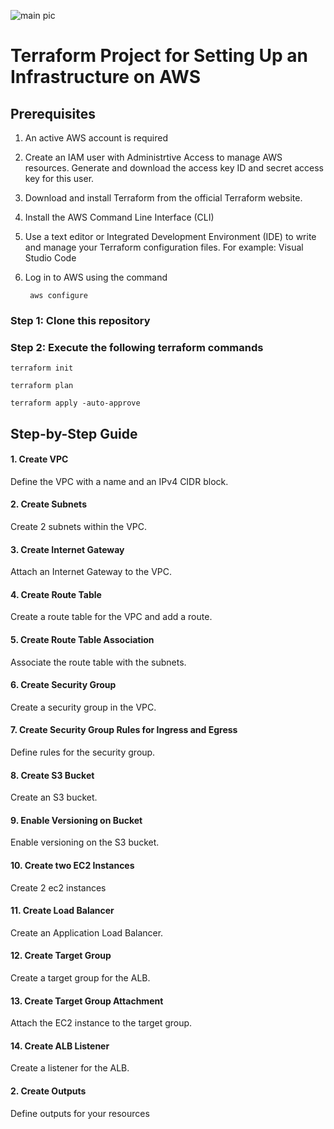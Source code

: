 ![main pic](https://github.com/arifdevopstech/aws-terraform-project/assets/173038026/ad8a781a-ef84-41a7-80fd-feaaf277bc08)

# Terraform Project for Setting Up an Infrastructure on AWS

## Prerequisites

1. An active AWS account is required
2. Create an IAM user with Administrtive Access to manage AWS resources. Generate and download the access key ID and secret access key for this user.
3. Download and install Terraform from the official Terraform website.
4. Install the AWS Command Line Interface (CLI)
5. Use a text editor or Integrated Development Environment (IDE) to write and manage your Terraform configuration files. For example: Visual Studio Code
6. Log in to AWS using the command

        aws configure
   
### Step 1: Clone this repository

### Step 2: Execute the following terraform commands

    terraform init

    terraform plan

    terraform apply -auto-approve

## Step-by-Step Guide

#### 1. Create VPC
Define the VPC with a name and an IPv4 CIDR block.

#### 2. Create Subnets
Create 2 subnets within the VPC.

#### 3. Create Internet Gateway
Attach an Internet Gateway to the VPC.

#### 4. Create Route Table
Create a route table for the VPC and add a route.

#### 5. Create Route Table Association
Associate the route table with the subnets.

#### 6. Create Security Group
Create a security group in the VPC.

#### 7. Create Security Group Rules for Ingress and Egress
Define rules for the security group.

#### 8. Create S3 Bucket
Create an S3 bucket.

#### 9. Enable Versioning on Bucket
Enable versioning on the S3 bucket.

#### 10. Create two EC2 Instances
Create 2 ec2 instances

#### 11. Create Load Balancer
Create an Application Load Balancer.

#### 12. Create Target Group
Create a target group for the ALB.

#### 13. Create Target Group Attachment
Attach the EC2 instance to the target group.

#### 14. Create ALB Listener
Create a listener for the ALB.

#### 2. Create Outputs 
Define outputs for your resources
